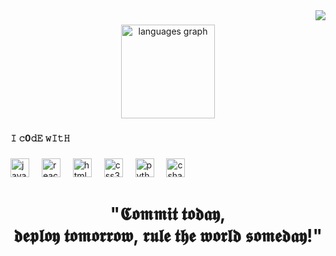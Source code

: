 <img align="right" height="" src="https://media0.giphy.com/media/v1.Y2lkPTc5MGI3NjExZ2d6MmQyNDh0djBnazIxYzhmaDNlaHp3cHBnbzNpa3BvM3Y3MGcyOCZlcD12MV9pbnRlcm5hbF9naWZfYnlfaWQmY3Q9Zw/iIqmM5tTjmpOB9mpbn/giphy.gif"  />

###

<div align="center">
  <img src="https://github-readme-stats.vercel.app/api/top-langs?username=nauvalachid&locale=en&hide_title=false&layout=compact&card_width=320&langs_count=5&theme=dracula&hide_border=false&order=2" height="150" alt="languages graph"  />
</div>

###

<h4 align="left">𝙸 𝚌0𝚍𝙴 𝚠𝙸𝚝𝙷</h4>

###

<div align="left">
  <img src="https://cdn.jsdelivr.net/gh/devicons/devicon/icons/javascript/javascript-original.svg" height="30" alt="javascript logo"  />
  <img width="12" />
  <img src="https://cdn.jsdelivr.net/gh/devicons/devicon/icons/react/react-original.svg" height="30" alt="react logo"  />
  <img width="12" />
  <img src="https://cdn.jsdelivr.net/gh/devicons/devicon/icons/html5/html5-original.svg" height="30" alt="html5 logo"  />
  <img width="12" />
  <img src="https://cdn.jsdelivr.net/gh/devicons/devicon/icons/css3/css3-original.svg" height="30" alt="css3 logo"  />
  <img width="12" />
  <img src="https://cdn.jsdelivr.net/gh/devicons/devicon/icons/python/python-original.svg" height="30" alt="python logo"  />
  <img width="12" />
  <img src="https://cdn.jsdelivr.net/gh/devicons/devicon/icons/csharp/csharp-original.svg" height="30" alt="csharp logo"  />
</div>

###

<h1 align="center">"𝕮𝖔𝖒𝖒𝖎𝖙 𝖙𝖔𝖉𝖆𝖞, <br>𝖉𝖊𝖕𝖑𝖔𝖞 𝖙𝖔𝖒𝖔𝖗𝖗𝖔𝖜, 𝖗𝖚𝖑𝖊 𝖙𝖍𝖊 𝖜𝖔𝖗𝖑𝖉 𝖘𝖔𝖒𝖊𝖉𝖆𝖞!"</h1>

###
